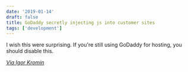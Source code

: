 ```yaml
---
date: '2019-01-14'
draft: false
title: GoDaddy secretly injecting js into customer sites
tags: ['development']
---
```


I wish this were surprising. If you're still using GoDaddy for hosting, you should disable this.<!-- excerpt -->

_[Via Igor Kromin](https://www.igorkromin.net/index.php/2019/01/13/godaddy-is-sneakily-injecting-javascript-into-your-website-and-how-to-stop-it/)_
